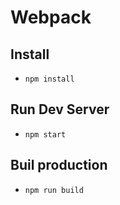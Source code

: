 # Webpack

## Install

* `npm install`

## Run Dev Server

* `npm start`

## Buil production

* `npm run build`